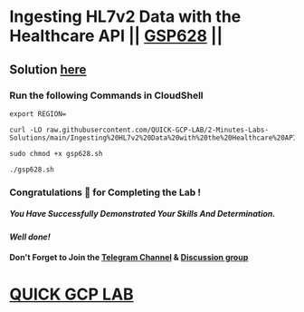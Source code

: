 # Ingesting HL7v2 Data with the Healthcare API || [GSP628](https://www.cloudskillsboost.google/focuses/7015?parent=catalog) ||

## Solution [here](https://youtu.be/lKAtxRfh2Rg)

### Run the following Commands in CloudShell
```
export REGION=
``` 
```
curl -LO raw.githubusercontent.com/QUICK-GCP-LAB/2-Minutes-Labs-Solutions/main/Ingesting%20HL7v2%20Data%20with%20the%20Healthcare%20API/gsp628.sh

sudo chmod +x gsp628.sh

./gsp628.sh
```

### Congratulations 🎉 for Completing the Lab !

##### *You Have Successfully Demonstrated Your Skills And Determination.*

#### *Well done!*

#### Don't Forget to Join the [Telegram Channel](https://t.me/QuickGcpLab) & [Discussion group](https://t.me/QuickGcpLabChats)

# [QUICK GCP LAB](https://www.youtube.com/@quickgcplab)
